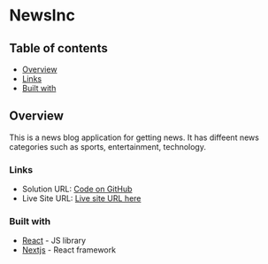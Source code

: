 # NewsInc

## Table of contents

- [Overview](#overview)
 - [Links](#links)
 - [Built with](#built-with)


## Overview

This is a news blog application for getting news. It has diffeent news categories such as sports, entertainment, technology.


### Links

- Solution URL: [Code on GitHub](https://github.com/ikennaezef/next-news/)
- Live Site URL: [Live site URL here](https://movio-v2.netlify.app/)


### Built with

- [React](https://reactjs.org/) - JS library 
- [Nextjs](https://nextjs.org/) - React framework 

